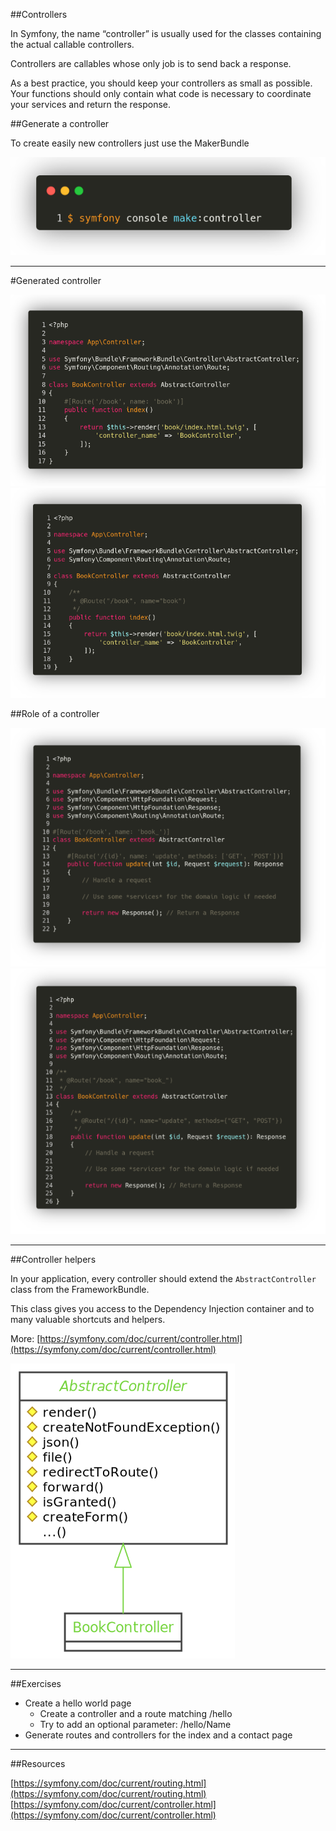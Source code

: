 ##Controllers

In Symfony, the name “controller” is usually used for the classes containing the actual callable controllers.

Controllers are callables whose only job is to send back a response.

As a best practice, you should keep your controllers as small as possible. Your functions should only contain what code is necessary to coordinate your services and return the response.


##Generate a controller

To create easily new controllers just use the MakerBundle

![2.7.1](../assets/02-HTTP%20flow/7-Controllers/2.7.1.png)

---

#Generated controller

![2.7.2](../assets/02-HTTP%20flow/7-Controllers/2.7.2.png)
![2.7.3](../assets/02-HTTP%20flow/7-Controllers/2.7.3.png)

##Role of a controller

![2.7.4](../assets/02-HTTP%20flow/7-Controllers/2.7.4.png)
![2.7.5](../assets/02-HTTP%20flow/7-Controllers/2.7.5.png)

---

##Controller helpers

In your application, every controller should extend the `AbstractController` class from the FrameworkBundle.

This class gives you access to the Dependency Injection container and to many valuable shortcuts and helpers.

More: [https://symfony.com/doc/current/controller.html](https://symfony.com/doc/current/controller.html)

![2.7.6](../assets/02-HTTP%20flow/7-Controllers/2.7.6.png)

---

##Exercises

- Create a hello world page
  - Create a controller and a route matching /hello
  - Try to add an optional parameter: /hello/Name
- Generate routes and controllers for the index and a contact page

---

##Resources

[https://symfony.com/doc/current/routing.html](https://symfony.com/doc/current/routing.html)
[https://symfony.com/doc/current/controller.html](https://symfony.com/doc/current/controller.html)

